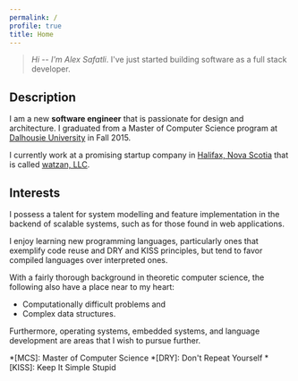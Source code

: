 ```yaml
---
permalink: /
profile: true
title: Home
---
```


> *Hi -- I'm Alex Safatli*. I've just started building software as a full stack developer.

## Description

I am a new **software engineer** that is passionate for design and architecture. I graduated from a Master of Computer Science program at [Dalhousie University](http://dal.ca) in Fall 2015.

I currently work at a promising startup company in [Halifax, Nova Scotia](https://www.google.ca/maps/place/Halifax,+NS/) that is called [watzan, LLC](http://watzan.com/).

## Interests

I possess a talent for system modelling and feature implementation in the backend of scalable systems, such as for those found in web applications.

I enjoy learning new programming languages, particularly ones that exemplify code reuse and DRY and KISS principles, but tend to favor compiled languages over interpreted ones.

With a fairly thorough background in theoretic computer science, the following also have a place near to my heart:

  - Computationally difficult problems and
  - Complex data structures.

Furthermore, operating systems, embedded systems, and language development are areas that I wish to pursue further.

*[MCS]: Master of Computer Science
*[DRY]: Don't Repeat Yourself
*[KISS]: Keep It Simple Stupid